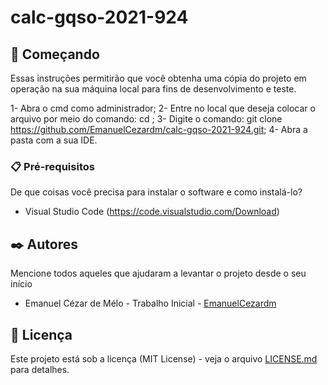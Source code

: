 # calc-gqso-2021-924


## 🚀 Começando

Essas instruções permitirão que você obtenha uma cópia do projeto em operação na sua máquina local para fins de desenvolvimento e teste.

1- Abra o cmd como administrador;
2- Entre no local que deseja colocar o arquivo por meio do comando: cd <caminho>;
3- Digite o comando: git clone https://github.com/EmanuelCezardm/calc-gqso-2021-924.git;
4- Abra a pasta com a sua IDE.

### 📋 Pré-requisitos

De que coisas você precisa para instalar o software e como instalá-lo?

* Visual Studio Code (https://code.visualstudio.com/Download)

## ✒️ Autores

Mencione todos aqueles que ajudaram a levantar o projeto desde o seu início

* Emanuel Cézar de Mélo - Trabalho Inicial - [EmanuelCezardm](https://github.com/EmanuelCezardm)

## 📄 Licença

Este projeto está sob a licença (MIT License) - veja o arquivo [LICENSE.md](https://github.com/EmanuelCezardm/calc-gqso-2021-924/blob/main/LICENSE) para detalhes.
